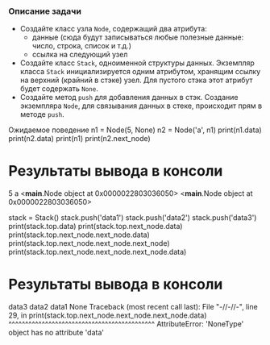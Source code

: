 ### Описание задачи

- Создайте класс узла `Node`, содержащий два атрибута:
    - данные 
    (сюда будут записываться любые полезные данные: число, строка, список и т.д.)
    - ссылка на следующий узел
- Создайте класс `Stack`, одноименной структуры данных. 
Экземпляр класса `Stack` инициализируется одним атрибутом, хранящим ссылку на верхний (крайний в стэке) узел. Для пустого стэка этот атрибут будет содержать `None`.
- Создайте метод `push` для добавления данных в стэк. 
Создание экземпляра `Node`, для связывания данных в стеке, происходит прям в методе `push`.


Ожидаемое поведение
n1 = Node(5, None)
n2 = Node('a', n1)
print(n1.data)
print(n2.data)
print(n1)
print(n2.next_node)
# Результаты вывода в консоли
5
a
<__main__.Node object at 0x0000022803036050>
<__main__.Node object at 0x0000022803036050>

stack = Stack()
stack.push('data1')
stack.push('data2')
stack.push('data3')
print(stack.top.data)
print(stack.top.next_node.data)
print(stack.top.next_node.next_node.data)
print(stack.top.next_node.next_node.next_node)
print(stack.top.next_node.next_node.next_node.data)
# Результаты вывода в консоли
data3
data2
data1
None
Traceback (most recent call last):
  File "-//-//-", line 29, in <module>
    print(stack.top.next_node.next_node.next_node.data)
          ^^^^^^^^^^^^^^^^^^^^^^^^^^^^^^^^^^^^^^^^^^^^
AttributeError: 'NoneType' object has no attribute 'data'